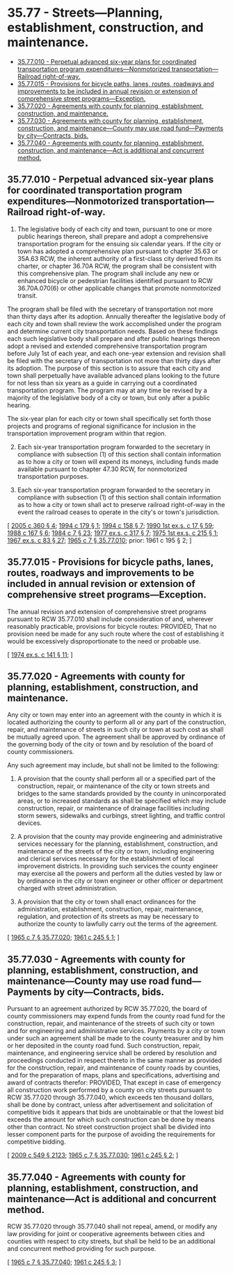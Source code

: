 # 35.77 - Streets—Planning, establishment, construction, and maintenance.
* [35.77.010 - Perpetual advanced six-year plans for coordinated transportation program expenditures—Nonmotorized transportation—Railroad right-of-way.](#3577010---perpetual-advanced-six-year-plans-for-coordinated-transportation-program-expendituresnonmotorized-transportationrailroad-right-of-way)
* [35.77.015 - Provisions for bicycle paths, lanes, routes, roadways and improvements to be included in annual revision or extension of comprehensive street programs—Exception.](#3577015---provisions-for-bicycle-paths-lanes-routes-roadways-and-improvements-to-be-included-in-annual-revision-or-extension-of-comprehensive-street-programsexception)
* [35.77.020 - Agreements with county for planning, establishment, construction, and maintenance.](#3577020---agreements-with-county-for-planning-establishment-construction-and-maintenance)
* [35.77.030 - Agreements with county for planning, establishment, construction, and maintenance—County may use road fund—Payments by city—Contracts, bids.](#3577030---agreements-with-county-for-planning-establishment-construction-and-maintenancecounty-may-use-road-fundpayments-by-citycontracts-bids)
* [35.77.040 - Agreements with county for planning, establishment, construction, and maintenance—Act is additional and concurrent method.](#3577040---agreements-with-county-for-planning-establishment-construction-and-maintenanceact-is-additional-and-concurrent-method)
## 35.77.010 - Perpetual advanced six-year plans for coordinated transportation program expenditures—Nonmotorized transportation—Railroad right-of-way.
1. The legislative body of each city and town, pursuant to one or more public hearings thereon, shall prepare and adopt a comprehensive transportation program for the ensuing six calendar years. If the city or town has adopted a comprehensive plan pursuant to chapter 35.63 or 35A.63 RCW, the inherent authority of a first-class city derived from its charter, or chapter 36.70A RCW, the program shall be consistent with this comprehensive plan. The program shall include any new or enhanced bicycle or pedestrian facilities identified pursuant to RCW 36.70A.070(6) or other applicable changes that promote nonmotorized transit.

The program shall be filed with the secretary of transportation not more than thirty days after its adoption. Annually thereafter the legislative body of each city and town shall review the work accomplished under the program and determine current city transportation needs. Based on these findings each such legislative body shall prepare and after public hearings thereon adopt a revised and extended comprehensive transportation program before July 1st of each year, and each one-year extension and revision shall be filed with the secretary of transportation not more than thirty days after its adoption. The purpose of this section is to assure that each city and town shall perpetually have available advanced plans looking to the future for not less than six years as a guide in carrying out a coordinated transportation program. The program may at any time be revised by a majority of the legislative body of a city or town, but only after a public hearing.

The six-year plan for each city or town shall specifically set forth those projects and programs of regional significance for inclusion in the transportation improvement program within that region.

2. Each six-year transportation program forwarded to the secretary in compliance with subsection (1) of this section shall contain information as to how a city or town will expend its moneys, including funds made available pursuant to chapter 47.30 RCW, for nonmotorized transportation purposes.

3. Each six-year transportation program forwarded to the secretary in compliance with subsection (1) of this section shall contain information as to how a city or town shall act to preserve railroad right-of-way in the event the railroad ceases to operate in the city's or town's jurisdiction.

\[ [2005 c 360 § 4](https://lawfilesext.leg.wa.gov/biennium/2005-06/Pdf/Bills/Session%20Laws/Senate/5186-S.SL.pdf?cite=2005%20c%20360%20§%204); [1994 c 179 § 1](https://lawfilesext.leg.wa.gov/biennium/1993-94/Pdf/Bills/Session%20Laws/House/2707-S.SL.pdf?cite=1994%20c%20179%20§%201); [1994 c 158 § 7](https://lawfilesext.leg.wa.gov/biennium/1993-94/Pdf/Bills/Session%20Laws/House/1928-S.SL.pdf?cite=1994%20c%20158%20§%207); [1990 1st ex.s. c 17 § 59](https://leg.wa.gov/CodeReviser/documents/sessionlaw/1990ex1c17.pdf?cite=1990%201st%20ex.s.%20c%2017%20§%2059); [1988 c 167 § 6](https://leg.wa.gov/CodeReviser/documents/sessionlaw/1988c167.pdf?cite=1988%20c%20167%20§%206); [1984 c 7 § 23](https://leg.wa.gov/CodeReviser/documents/sessionlaw/1984c7.pdf?cite=1984%20c%207%20§%2023); [1977 ex.s. c 317 § 7](https://leg.wa.gov/CodeReviser/documents/sessionlaw/1977ex1c317.pdf?cite=1977%20ex.s.%20c%20317%20§%207); [1975 1st ex.s. c 215 § 1](https://leg.wa.gov/CodeReviser/documents/sessionlaw/1975ex1c215.pdf?cite=1975%201st%20ex.s.%20c%20215%20§%201); [1967 ex.s. c 83 § 27](https://leg.wa.gov/CodeReviser/documents/sessionlaw/1967ex1c83.pdf?cite=1967%20ex.s.%20c%2083%20§%2027); [1965 c 7 § 35.77.010](https://leg.wa.gov/CodeReviser/documents/sessionlaw/1965c7.pdf?cite=1965%20c%207%20§%2035.77.010); prior:  1961 c 195 § 2; \]

## 35.77.015 - Provisions for bicycle paths, lanes, routes, roadways and improvements to be included in annual revision or extension of comprehensive street programs—Exception.
The annual revision and extension of comprehensive street programs pursuant to RCW 35.77.010 shall include consideration of and, wherever reasonably practicable, provisions for bicycle routes: PROVIDED, That no provision need be made for any such route where the cost of establishing it would be excessively disproportionate to the need or probable use.

\[ [1974 ex.s. c 141 § 11](https://leg.wa.gov/CodeReviser/documents/sessionlaw/1974ex1c141.pdf?cite=1974%20ex.s.%20c%20141%20§%2011); \]

## 35.77.020 - Agreements with county for planning, establishment, construction, and maintenance.
Any city or town may enter into an agreement with the county in which it is located authorizing the county to perform all or any part of the construction, repair, and maintenance of streets in such city or town at such cost as shall be mutually agreed upon. The agreement shall be approved by ordinance of the governing body of the city or town and by resolution of the board of county commissioners.

Any such agreement may include, but shall not be limited to the following:

1. A provision that the county shall perform all or a specified part of the construction, repair, or maintenance of the city or town streets and bridges to the same standards provided by the county in unincorporated areas, or to increased standards as shall be specified which may include construction, repair, or maintenance of drainage facilities including storm sewers, sidewalks and curbings, street lighting, and traffic control devices.

2. A provision that the county may provide engineering and administrative services necessary for the planning, establishment, construction, and maintenance of the streets of the city or town, including engineering and clerical services necessary for the establishment of local improvement districts. In providing such services the county engineer may exercise all the powers and perform all the duties vested by law or by ordinance in the city or town engineer or other officer or department charged with street administration.

3. A provision that the city or town shall enact ordinances for the administration, establishment, construction, repair, maintenance, regulation, and protection of its streets as may be necessary to authorize the county to lawfully carry out the terms of the agreement.

\[ [1965 c 7 § 35.77.020](https://leg.wa.gov/CodeReviser/documents/sessionlaw/1965c7.pdf?cite=1965%20c%207%20§%2035.77.020); [1961 c 245 § 1](https://leg.wa.gov/CodeReviser/documents/sessionlaw/1961c245.pdf?cite=1961%20c%20245%20§%201); \]

## 35.77.030 - Agreements with county for planning, establishment, construction, and maintenance—County may use road fund—Payments by city—Contracts, bids.
Pursuant to an agreement authorized by RCW 35.77.020, the board of county commissioners may expend funds from the county road fund for the construction, repair, and maintenance of the streets of such city or town and for engineering and administrative services. Payments by a city or town under such an agreement shall be made to the county treasurer and by him or her deposited in the county road fund. Such construction, repair, maintenance, and engineering service shall be ordered by resolution and proceedings conducted in respect thereto in the same manner as provided for the construction, repair, and maintenance of county roads by counties, and for the preparation of maps, plans and specifications, advertising and award of contracts therefor: PROVIDED, That except in case of emergency all construction work performed by a county on city streets pursuant to RCW 35.77.020 through 35.77.040, which exceeds ten thousand dollars, shall be done by contract, unless after advertisement and solicitation of competitive bids it appears that bids are unobtainable or that the lowest bid exceeds the amount for which such construction can be done by means other than contract. No street construction project shall be divided into lesser component parts for the purpose of avoiding the requirements for competitive bidding.

\[ [2009 c 549 § 2123](https://lawfilesext.leg.wa.gov/biennium/2009-10/Pdf/Bills/Session%20Laws/Senate/5038.SL.pdf?cite=2009%20c%20549%20§%202123); [1965 c 7 § 35.77.030](https://leg.wa.gov/CodeReviser/documents/sessionlaw/1965c7.pdf?cite=1965%20c%207%20§%2035.77.030); [1961 c 245 § 2](https://leg.wa.gov/CodeReviser/documents/sessionlaw/1961c245.pdf?cite=1961%20c%20245%20§%202); \]

## 35.77.040 - Agreements with county for planning, establishment, construction, and maintenance—Act is additional and concurrent method.
RCW 35.77.020 through 35.77.040 shall not repeal, amend, or modify any law providing for joint or cooperative agreements between cities and counties with respect to city streets, but shall be held to be an additional and concurrent method providing for such purpose.

\[ [1965 c 7 § 35.77.040](https://leg.wa.gov/CodeReviser/documents/sessionlaw/1965c7.pdf?cite=1965%20c%207%20§%2035.77.040); [1961 c 245 § 3](https://leg.wa.gov/CodeReviser/documents/sessionlaw/1961c245.pdf?cite=1961%20c%20245%20§%203); \]

